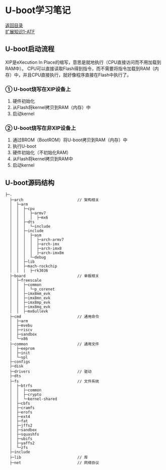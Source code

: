 # U-boot学习笔记

[返回目录](../Index.md)  
[扩展知识1-ATF](./ATF/ATF.md)

## U-boot启动流程

XIP是eXecution In Place的缩写，意思是就地执行（CPU直接访问而不用加载到RAM中）。
CPU可以直接读取Flash得到指令，而不需要将指令加载到RAM（内存）中，并且CPU直接执行，就好像程序直接在Flash中执行了。

### ① U-boot烧写在XIP设备上

1. 硬件初始化
2. 从Flash将kernel拷贝到RAM（内存）中
3. 启动kernel

### ② U-boot烧写在非XIP设备上

1. 通过BROM（BootROM）将U-boot拷贝到RAM（内存）中
2. 执行U-boot
3. 硬件初始化（不初始化RAM）
4. 从Flash将kernel拷贝到RAM中
5. 启动kernel

## U-boot源码结构

```plaintext
├─.
  ├─arch                        // 架构相关
  │  ├─arm
  │  │  ├─cpu
  │  │  │  ├─armv7
  │  │  │  │  ├─mx6
  │  │  ├─dts
  │  │  │  └─include
  │  │  ├─include
  │  │  │  ├─asm
  │  │  │  │  ├─arch-armv7
  │  │  │  │  ├─arch-imx
  │  │  │  │  ├─arch-imx8
  │  │  │  │  ├─arch-imx8m
  │  │  │  └─debug
  │  │  ├─lib
  │  │  ├─mach-rockchip
  │  │  |  ├─rk3036
  ├─board                       // 单板相关
  │  ├─freescale
  │  │  ├─common
  │  │  │  └─p_corenet
  │  │  ├─imx8mm_evk
  │  │  ├─imx8mn_evk
  │  │  ├─imx8mp_evk
  │  │  ├─imx8mq_evk
  │  │  ├─mx6ullevk
  ├─cmd                         // 通用命令
  │  ├─arm
  │  ├─mvebu
  │  ├─riscv
  │  ├─sandbox
  │  └─x86
  ├─common                      // 通用文件
  │  ├─eeprom
  │  ├─init
  │  └─spl
  ├─configs
  ├─disk
  ├─drivers                     // 驱动
  ├─dts
  ├─fs                          // 文件系统
  │  ├─btrfs
  │  │  ├─common
  │  │  ├─crypto
  │  │  └─kernel-shared
  │  ├─cbfs
  │  ├─cramfs
  │  ├─erofs
  │  ├─ext4
  │  ├─fat
  │  ├─jffs2
  │  ├─sandbox
  │  ├─squashfs
  │  ├─ubifs
  │  ├─yaffs2
  │  └─zfs
  ├─include
  ├─lib                         // 库
  ├─net                         // 网络协议
```
